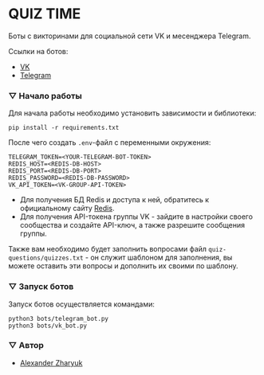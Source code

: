 # QUIZ TIME
Боты с викторинами для социальной сети VK и месенджера Telegram.

Ссылки на ботов:
* [VK](https://vk.com/im?sel=-214647142)
* [Telegram](https://t.me/DVMNquizzesBot)

### ▽ Начало работы
Для начала работы необходимо установить зависимости и библиотеки:
```shell
pip install -r requirements.txt
```

После чего создать `.env`-файл с переменными окружения:
```
TELEGRAM_TOKEN=<YOUR-TELEGRAM-BOT-TOKEN>
REDIS_HOST=<REDIS-DB-HOST>
REDIS_PORT=<REDIS-DB-PORT>
REDIS_PASSWORD=<REDIS-DB-PASSWORD>
VK_API_TOKEN=<VK-GROUP-API-TOKEN>
```

- Для получения БД Redis и доступа к ней, обратитесь к официальному сайту [Redis](https://redis.com/).
- Для получения API-токена группы VK - зайдите в настройки своего сообщества и создайте API-ключ, а также разрешите сообщения группы.


Также вам необходимо будет заполнить вопросами файл `quiz-questions/quizzes.txt` - он служит шаблоном для заполнения, вы можете оставить эти вопросы и дополнить их своими по шаблону.
### ▽ Запуск ботов
Запуск ботов осуществляется командами:
```shell
python3 bots/telegram_bot.py
python3 bots/vk_bot.py
```
### ▽ Автор
* [Alexander Zharyuk](https://github.com/AlexanderZharyuk)
